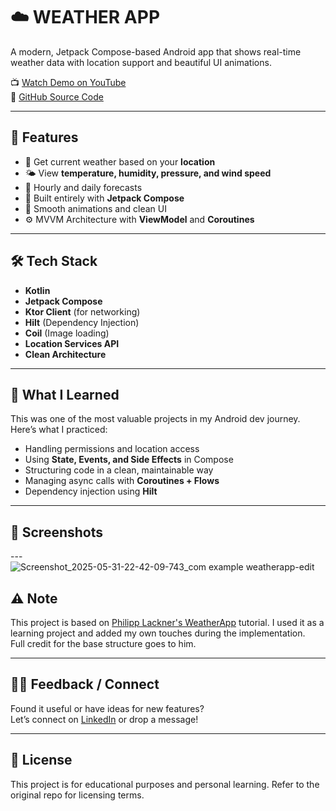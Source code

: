# ☁️ WEATHER APP

A modern, Jetpack Compose-based Android app that shows real-time weather data with location support and beautiful UI animations.

📺 [Watch Demo on YouTube](https://youtu.be/eAbKK7JNxCE?si=-Cdi8sAs_DDt2I55)  
🔗 [GitHub Source Code](https://github.com/philipplackner/WeatherApp)

---

## 🌟 Features

- 📍 Get current weather based on your **location**
- 🌤️ View **temperature, humidity, pressure, and wind speed**
- 📅 Hourly and daily forecasts
- 🎨 Built entirely with **Jetpack Compose**
- 🚀 Smooth animations and clean UI
- ⚙️ MVVM Architecture with **ViewModel** and **Coroutines**

---

## 🛠 Tech Stack

- **Kotlin**
- **Jetpack Compose**
- **Ktor Client** (for networking)
- **Hilt** (Dependency Injection)
- **Coil** (Image loading)
- **Location Services API**
- **Clean Architecture**

---

## 🧠 What I Learned

This was one of the most valuable projects in my Android dev journey. Here’s what I practiced:

- Handling permissions and location access
- Using **State, Events, and Side Effects** in Compose
- Structuring code in a clean, maintainable way
- Managing async calls with **Coroutines + Flows**
- Dependency injection using **Hilt**

---

## 📸 Screenshots
---![Screenshot_2025-05-31-22-42-09-743_com example weatherapp-edit](https://github.com/user-attachments/assets/2f67994e-b4ba-4631-9b32-2481d15ea5df)


## ⚠️ Note

This project is based on [Philipp Lackner's WeatherApp](https://github.com/philipplackner/WeatherApp) tutorial. I used it as a learning project and added my own touches during the implementation.  
Full credit for the base structure goes to him.

---

## 🙋‍♂️ Feedback / Connect

Found it useful or have ideas for new features?  
Let’s connect on [LinkedIn](www.linkedin.com/in/rohan-singh-rawat-78614a263) or drop a message!

---

## 📄 License

This project is for educational purposes and personal learning. Refer to the original repo for licensing terms.
